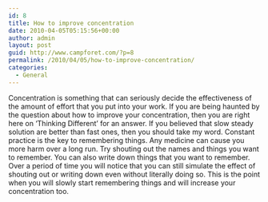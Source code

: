 ```yaml
---
id: 8
title: How to improve concentration
date: 2010-04-05T05:15:56+00:00
author: admin
layout: post
guid: http://www.campforet.com/?p=8
permalink: /2010/04/05/how-to-improve-concentration/
categories:
  - General
---
```

Concentration is something that can seriously decide the effectiveness of the amount of effort that you put into your work. If you are being haunted by the question about how to improve your concentration, then you are right here on &#8216;Thinking Different&#8217; for an answer. If you believed that slow steady solution are better than fast ones, then you should take my word. Constant practice is the key to remembering things. Any medicine can cause you more harm over a long run. Try shouting out the names and things you want to remember. You can also write down things that you want to remember. Over a period of time you will notice that you can still simulate the effect of shouting out or writing down even without literally doing so. This is the point when you will slowly start remembering things and will increase your concentration too.

 <input id="gwProxy" type="hidden" /> <input id="jsProxy" onclick="jsCall();" type="hidden" /> <input id="gwProxy" type="hidden" /><input id="jsProxy" onclick="jsCall();" type="hidden" />

<input id="gwProxy" type="hidden" /><input id="jsProxy" onclick="jsCall();" type="hidden" />